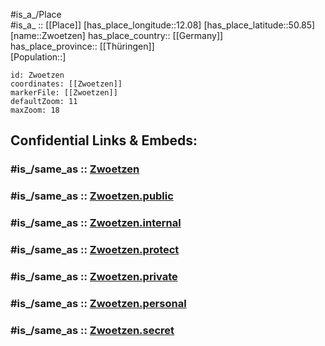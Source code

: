 ﻿---
confidential: public
isDeleted: false
location:
- 50.85
- 12.08
mapmarker: city
mapzoom:
- 7
- 12
SpocWebEntityId: 35867
tags:
- geo/City
type: City
---

#is_a_/Place  
#is_a_ :: [[Place]] 
[has_place_longitude::12.08] 
[has_place_latitude::50.85] 
[name::Zwoetzen] 
has_place_country:: [[Germany]]  
has_place_province:: [[Thüringen]]  
[Population::] 



```leaflet
id: Zwoetzen
coordinates: [[Zwoetzen]] 
markerFile: [[Zwoetzen]] 
defaultZoom: 11 
maxZoom: 18
```


## Confidential Links & Embeds: 

### #is_/same_as :: [Zwoetzen](/_Standards/Earth/Continent/Europe/Europe~Central/Germany/Germany~East/Thüringen/counties~TH/Gera/City/Zwoetzen.md) 

### #is_/same_as :: [Zwoetzen.public](/_public/Earth/Continent/Europe/Europe~Central/Germany/Germany~East/Thüringen/counties~TH/Gera/City/Zwoetzen.public.md) 

### #is_/same_as :: [Zwoetzen.internal](/_internal/Earth/Continent/Europe/Europe~Central/Germany/Germany~East/Thüringen/counties~TH/Gera/City/Zwoetzen.internal.md) 

### #is_/same_as :: [Zwoetzen.protect](/_protect/Earth/Continent/Europe/Europe~Central/Germany/Germany~East/Thüringen/counties~TH/Gera/City/Zwoetzen.protect.md) 

### #is_/same_as :: [Zwoetzen.private](/_private/Earth/Continent/Europe/Europe~Central/Germany/Germany~East/Thüringen/counties~TH/Gera/City/Zwoetzen.private.md) 

### #is_/same_as :: [Zwoetzen.personal](/_personal/Earth/Continent/Europe/Europe~Central/Germany/Germany~East/Thüringen/counties~TH/Gera/City/Zwoetzen.personal.md) 

### #is_/same_as :: [Zwoetzen.secret](/_secret/Earth/Continent/Europe/Europe~Central/Germany/Germany~East/Thüringen/counties~TH/Gera/City/Zwoetzen.secret.md)


